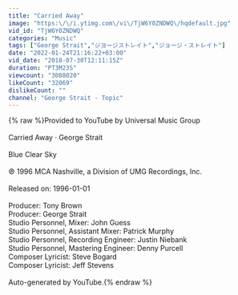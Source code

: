 ```yaml
---
title: "Carried Away"
image: "https:\/\/i.ytimg.com\/vi\/TjW6Y0ZNDWQ\/hqdefault.jpg"
vid_id: "TjW6Y0ZNDWQ"
categories: "Music"
tags: ["George Strait","ジヨージストレイト","ジョージ・ストレイト"]
date: "2022-01-24T21:16:22+03:00"
vid_date: "2018-07-30T12:11:15Z"
duration: "PT3M23S"
viewcount: "3088020"
likeCount: "32069"
dislikeCount: ""
channel: "George Strait - Topic"
---
```

{% raw %}Provided to YouTube by Universal Music Group<br /><br />Carried Away · George Strait<br /><br />Blue Clear Sky<br /><br />℗ 1996 MCA Nashville, a Division of UMG Recordings, Inc.<br /><br />Released on: 1996-01-01<br /><br />Producer: Tony Brown<br />Producer: George Strait<br />Studio  Personnel, Mixer: John Guess<br />Studio  Personnel, Assistant  Mixer: Patrick Murphy<br />Studio  Personnel, Recording  Engineer: Justin Niebank<br />Studio  Personnel, Mastering  Engineer: Denny Purcell<br />Composer  Lyricist: Steve Bogard<br />Composer  Lyricist: Jeff Stevens<br /><br />Auto-generated by YouTube.{% endraw %}
